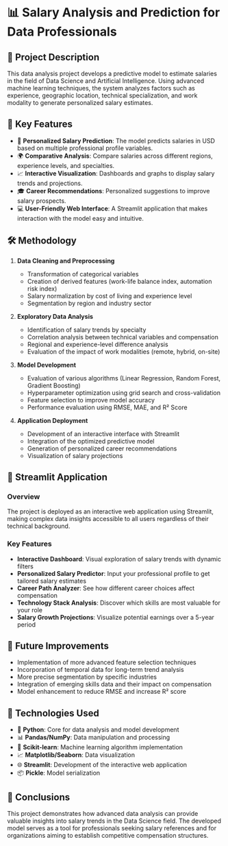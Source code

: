 # 📊 Salary Analysis and Prediction for Data Professionals

## 📝 Project Description
This data analysis project develops a predictive model to estimate salaries in the field of Data Science and Artificial Intelligence. Using advanced machine learning techniques, the system analyzes factors such as experience, geographic location, technical specialization, and work modality to generate personalized salary estimates.

## 🚀 Key Features
- 🎯 **Personalized Salary Prediction**: The model predicts salaries in USD based on multiple professional profile variables.
- 🌍 **Comparative Analysis**: Compare salaries across different regions, experience levels, and specialties.
- 📈 **Interactive Visualization**: Dashboards and graphs to display salary trends and projections.
- 🎓 **Career Recommendations**: Personalized suggestions to improve salary prospects.
- 💻 **User-Friendly Web Interface**: A Streamlit application that makes interaction with the model easy and intuitive.

## 🛠️ Methodology
1. **Data Cleaning and Preprocessing**
   - Transformation of categorical variables
   - Creation of derived features (work-life balance index, automation risk index)
   - Salary normalization by cost of living and experience level
   - Segmentation by region and industry sector

2. **Exploratory Data Analysis**
   - Identification of salary trends by specialty
   - Correlation analysis between technical variables and compensation
   - Regional and experience-level difference analysis
   - Evaluation of the impact of work modalities (remote, hybrid, on-site)

3. **Model Development**
   - Evaluation of various algorithms (Linear Regression, Random Forest, Gradient Boosting)
   - Hyperparameter optimization using grid search and cross-validation
   - Feature selection to improve model accuracy
   - Performance evaluation using RMSE, MAE, and R² Score

4. **Application Deployment**
   - Development of an interactive interface with Streamlit
   - Integration of the optimized predictive model
   - Generation of personalized career recommendations
   - Visualization of salary projections

## 🚀 Streamlit Application

### Overview
The project is deployed as an interactive web application using Streamlit, making complex data insights accessible to all users regardless of their technical background.

### Key Features
- **Interactive Dashboard**: Visual exploration of salary trends with dynamic filters
- **Personalized Salary Predictor**: Input your professional profile to get tailored salary estimates
- **Career Path Analyzer**: See how different career choices affect compensation
- **Technology Stack Analysis**: Discover which skills are most valuable for your role
- **Salary Growth Projections**: Visualize potential earnings over a 5-year period

## 🔮 Future Improvements
- Implementation of more advanced feature selection techniques
- Incorporation of temporal data for long-term trend analysis
- More precise segmentation by specific industries
- Integration of emerging skills data and their impact on compensation
- Model enhancement to reduce RMSE and increase R² score

## 🧰 Technologies Used
- 🐍 **Python**: Core for data analysis and model development
- 📊 **Pandas/NumPy**: Data manipulation and processing
- 🤖 **Scikit-learn**: Machine learning algorithm implementation
- 📈 **Matplotlib/Seaborn**: Data visualization
- 🌐 **Streamlit**: Development of the interactive web application
- 📦 **Pickle**: Model serialization

## 🏁 Conclusions
This project demonstrates how advanced data analysis can provide valuable insights into salary trends in the Data Science field. The developed model serves as a tool for professionals seeking salary references and for organizations aiming to establish competitive compensation structures.